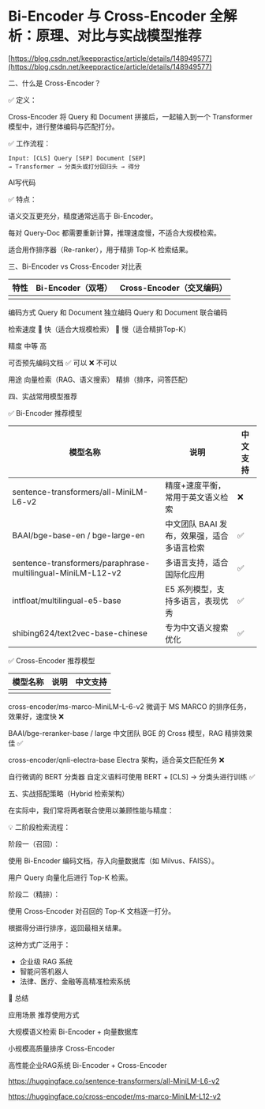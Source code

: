 # Bi-Encoder 与 Cross-Encoder 全解析：原理、对比与实战模型推荐



[https://blog.csdn.net/keeppractice/article/details/148949577](https://blog.csdn.net/keeppractice/article/details/148949577)



二、什么是 Cross-Encoder？

✅ 定义：

Cross-Encoder 将 Query 和 Document 拼接后，一起输入到一个 Transformer 模型中，进行整体编码与匹配打分。



✅ 工作流程：

````
Input: [CLS] Query [SEP] Document [SEP]
→ Transformer → 分类头或打分回归头 → 得分
````

AI写代码

✅ 特点：

语义交互更充分，精度通常远高于 Bi-Encoder。

每对 Query-Doc 都需要重新计算，推理速度慢，不适合大规模检索。

适合用作排序器（Re-ranker），用于精排 Top-K 检索结果。

三、Bi-Encoder vs Cross-Encoder 对比表

| 特性 | Bi-Encoder（双塔） | 	Cross-Encoder（交叉编码） |
| ---- | ------------------ | ------------------------- |
|      |                    |                           |

编码方式	Query 和 Document 独立编码	Query 和 Document 联合编码

检索速度	🚀 快（适合大规模检索）	🐢 慢（适合精排Top-K）

精度	中等	高

可否预先编码文档	✅ 可以	❌ 不可以

用途	向量检索（RAG、语义搜索）	精排（排序，问答匹配）

四、实战常用模型推荐

✅ Bi-Encoder 推荐模型

| 模型名称	                                                    | 说明                                       | 中文支持 |
| ----------------------------------------------------------- | ------------------------------------------ | -------- |
| sentence-transformers/all-MiniLM-L6-v2                      | 精度+速度平衡，常用于英文语义检索          | ❌       |
| BAAI/bge-base-en / bge-large-en                             | 中文团队 BAAI 发布，效果强，适合多语言检索 | ✅       |
| sentence-transformers/paraphrase-multilingual-MiniLM-L12-v2 | 多语言支持，适合国际化应用                 | ✅       |
| intfloat/multilingual-e5-base                               | E5 系列模型，支持多语言，表现优秀          | ✅       |
| shibing624/text2vec-base-chinese                            | 专为中文语义搜索优化                       | ✅       |



✅ Cross-Encoder 推荐模型

| 模型名称 | 说明 | 中文支持 |
| -------- | ---- | -------- |
|          |      |          |

cross-encoder/ms-marco-MiniLM-L-6-v2	微调于 MS MARCO 的排序任务，效果好，速度快	❌

BAAI/bge-reranker-base / large	中文团队 BGE 的 Cross 模型，RAG 精排效果佳	✅

cross-encoder/qnli-electra-base	Electra 架构，适合英文匹配任务	❌

自行微调的 BERT 分类器	自定义语料可使用 BERT + [CLS] → 分类头进行训练	✅

五、实战搭配策略（Hybrid 检索架构）

在实际中，我们常将两者联合使用以兼顾性能与精度：



💡 二阶段检索流程：

阶段一（召回）：

使用 Bi-Encoder 编码文档，存入向量数据库（如 Milvus、FAISS）。

用户 Query 向量化后进行 Top-K 检索。

阶段二（精排）：

使用 Cross-Encoder 对召回的 Top-K 文档逐一打分。

根据得分进行排序，返回最相关结果。



这种方式广泛用于：

- 企业级 RAG 系统
- 智能问答机器人
- 法律、医疗、金融等高精准检索系统



🏁 总结

应用场景	推荐使用方式

大规模语义检索	Bi-Encoder + 向量数据库

小规模高质量排序	Cross-Encoder

高性能企业RAG系统	Bi-Encoder + Cross-Encoder

https://huggingface.co/sentence-transformers/all-MiniLM-L6-v2

https://huggingface.co/cross-encoder/ms-marco-MiniLM-L12-v2
